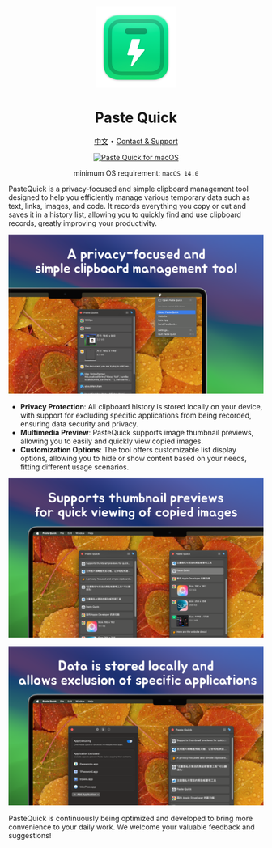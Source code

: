 <div align="center">
  <br />
  <br />
  <a href="https://wangchujiang.com/paste-quick/">
  <img src="./assets/logo.png" alt="Paste Quick LOGO" width="160" height="160">
  </a>
  <h1>Paste Quick</h1>
  <!--rehype:style=border: 0;-->
  <p>
    <a href="./README.zh.md">中文</a> • 
    <a target="_blank" href="https://github.com/jaywcjlove/paste-quick/issues/new?assignees=&labels=support%2Cfeedback%2Cquestion&projects=&template=bug_report.yml&title=%F0%9F%99%8B%E2%80%8D%E2%99%82%EF%B8%8F+Support+%26+Feedback%3A+Paste+Quick">Contact & Support</a>
  </p>
  <p>
    <a target="_blank" href="https://apps.apple.com/app/paste-quick/6723903021" title="Paste Quick for macOS">
      <img alt="Paste Quick for macOS" src="https://jaywcjlove.github.io/sb/download/macos.svg" height="51">
    </a>
  </p>
</div>

<div align="center">

minimum OS requirement: `macOS 14.0`

</div>

PasteQuick is a privacy-focused and simple clipboard management tool designed to help you efficiently manage various temporary data such as text, links, images, and code. It records everything you copy or cut and saves it in a history list, allowing you to quickly find and use clipboard records, greatly improving your productivity.

![Paste Quick Screenshot 1](./assets/screenshots-1.png)

- **Privacy Protection**: All clipboard history is stored locally on your device, with support for excluding specific applications from being recorded, ensuring data security and privacy.
- **Multimedia Preview**: PasteQuick supports image thumbnail previews, allowing you to easily and quickly view copied images.
- **Customization Options**: The tool offers customizable list display options, allowing you to hide or show content based on your needs, fitting different usage scenarios.

![Paste Quick Screenshot 2](./assets/screenshots-2.png)

![Paste Quick Screenshot 3](./assets/screenshots-3.png)

PasteQuick is continuously being optimized and developed to bring more convenience to your daily work. We welcome your valuable feedback and suggestions!

<!--idoc:config:
site: Paste Quick
title: A privacy-focused and simple clipboard management tool that efficiently handles various types of temporary data, including text, links, images, and code.
keywords: PasteQuick, clipboard manager, privacy tool, data management, text management, image management, link management, code snippet manager, macOS app
-->